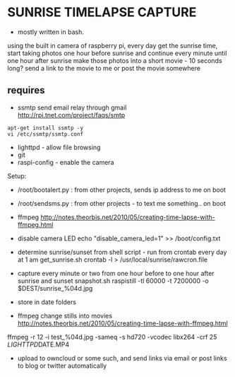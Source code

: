 SUNRISE TIMELAPSE CAPTURE
======

 * mostly written in bash.

using the built in camera of raspberry pi, every day get the sunrise time,
start taking photos one hour before sunrise and continue every minute until one hour after sunrise
make those photos into a short movie - 10 seconds long?
send a link to the movie to me or post the movie somewhere

requires 
-------
 * ssmtp
send email relay through gmail http://rpi.tnet.com/project/faqs/smtp
```
apt-get install ssmtp -y
vi /etc/ssmtp/ssmtp.conf
```
 - lighttpd - allow file browsing
 - git
 - raspi-config - enable the camera
 
Setup:

 - /root/bootalert.py : from other projects, sends ip address to me on boot
 - /root/sendsms.py : from other projects - to text me something.. on boot
 
 
 - ffmpeg http://notes.theorbis.net/2010/05/creating-time-lapse-with-ffmpeg.html
 - disable camera LED
echo  "disable_camera_led=1" >> /boot/config.txt

- determine sunrise/sunset from shell script  - run from crontab every day at 1 am
get_sunrise.sh
crontab -l > /usr/local/sunrise/rawcron.file 

- capture every minute or two from one hour before to one hour after sunrise and sunset
snapshot.sh
raspistill -tl 60000 -t 7200000 -o $DEST/sunrise_%04d.jpg


 - store in date folders
- ffmpeg change stills into movies 
http://notes.theorbis.net/2010/05/creating-time-lapse-with-ffmpeg.html

ffmpeg -r 12 -i test_%04d.jpg -sameq -s hd720 -vcodec libx264 -crf 25 $LIGHTTPD$DATE.MP4


- upload to owncloud or some such, and send links via email or post links to blog or twitter automatically
